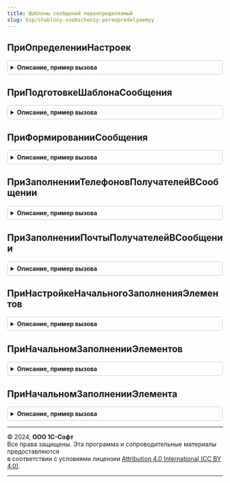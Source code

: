 ```yaml
---
title: Шаблоны сообщений переопределяемый
slug: bsp/shablony-soobscheniy-pereopredelyaemyy
---
```



## ПриОпределенииНастроек
<details style="margin: 1em 0; padding: 0.5em; border: 1px solid #ccc; border-radius: 6px;">

<summary style="font-weight: bold; cursor: pointer;">Описание, пример вызова</summary>

```bsl

// Определяет состав назначений и общие реквизиты в шаблонах сообщений
//
// Параметры:
//  Настройки - Структура:
//    * ПредметыШаблонов - ТаблицаЗначений - содержит варианты предметов для шаблонов. Колонки:
//         ** Имя           - Строка - уникальное имя назначения.
//         ** Представление - Строка - представление варианта.
//         ** Макет         - Строка - имя макета СКД, если состав реквизитов определяется посредством СКД.
//         ** ЗначенияПараметровСКД - Структура - значения параметров СКД для текущего предмета шаблона сообщения.
//    * ОбщиеРеквизиты - ДеревоЗначений - содержит описание общих реквизитов доступных во всех шаблонах. Колонки:
//         ** Имя            - Строка - уникальное имя общего реквизита.
//         ** Представление  - Строка - представление общего реквизита.
//         ** Тип            - Тип    - тип общего реквизита. По умолчанию строка.
//    * ИспользоватьПроизвольныеПараметры  - Булево - указывает, можно ли использовать произвольные пользовательские
//                                                    параметры в шаблонах сообщений.
//    * ЗначенияПараметровСКД - Структура - общие значения параметров СКД, для всех макетов, где состав реквизитов
//                                          определяется средствами СКД.
//    * РасширенныйСписокПолучателей - Булево - если Истина, то для получателей письма можно указывать вариант отправки
//                                              и контакт в исходящих писем подсистемы Взаимодействия.
//
Процедура ПриОпределенииНастроек(Настройки) Экспорт
```

Пример вызова
```bsl
ШаблоныСообщенийПереопределяемый.ПриОпределенииНастроек(Настройки) 
```
</details>

## ПриПодготовкеШаблонаСообщения
<details style="margin: 1em 0; padding: 0.5em; border: 1px solid #ccc; border-radius: 6px;">

<summary style="font-weight: bold; cursor: pointer;">Описание, пример вызова</summary>

```bsl

// Вызывается при подготовке шаблонов сообщений и позволяет переопределить список реквизитов и вложений.
//
// Параметры:
//  Реквизиты - КоллекцияСтрокДереваЗначений - список реквизитов шаблона:
//    * Имя            - Строка - уникальное имя реквизита.
//    * Представление  - Строка - представление реквизита.
//    * ПолноеПредставление - Строка - расширенное представление реквизита.
//    * Тип            - Тип    - тип реквизита.
//    * Подсказка      - Строка - расширенная информация о реквизите.
//    * ПроизвольныйПараметр - Булево - признак, что реквизит интерактивно добавлен пользователем.
//    * Формат         - Строка - формат вывода значения для чисел, дат, строк и булевых значений.
//                                Например, "ДЛФ=D" для даты.
//    * Родитель - СтрокаДереваЗначений, Неопределено - строка, которой принадлежит данная коллекция строк.
//  Вложения - ТаблицаЗначений - печатные формы и вложения, где:
//    * Имя            - Строка - уникальное имя вложения.
//    * Идентификатор  - Строка - идентификатор вложения.
//    * Представление  - Строка - представление варианта.
//    * Подсказка      - Строка - расширенная информация о вложении.
//    * ТипФайла       - Строка - тип вложения, который соответствует расширению файла: "PDF", "png", "jpg", mxl" и др.
//    * ИмяПараметра   - Строка - служебный параметр. Не предназначен для использования.
//    * Реквизит       - Строка - служебный параметр. Не предназначен для использования.
//    * Статус         - Строка - служебный параметр. Не предназначен для использования.
//    * МенеджерПечати - Строка - служебный параметр. Не предназначен для использования.
//    * ПараметрыПечати - Структура - служебный параметр. Не предназначен для использования.
//  НазначениеШаблона  - Строка  - назначение шаблона сообщения, например, "ОповещениеКлиентаИзменениеЗаказа".
//  ДополнительныеПараметры - см. ШаблоныСообщений.ОписаниеПараметровШаблона
//
Процедура ПриПодготовкеШаблонаСообщения(Реквизиты, Вложения, НазначениеШаблона, ДополнительныеПараметры) Экспорт
```

Пример вызова
```bsl
ШаблоныСообщенийПереопределяемый.ПриПодготовкеШаблонаСообщения(Реквизиты, Вложения, НазначениеШаблона, ДополнительныеПараметры) 
```
</details>

## ПриФормированииСообщения
<details style="margin: 1em 0; padding: 0.5em; border: 1px solid #ccc; border-radius: 6px;">

<summary style="font-weight: bold; cursor: pointer;">Описание, пример вызова</summary>

```bsl

// Вызывается в момент создания сообщений по шаблону для заполнения значений реквизитов и вложений.
//
// Параметры:
//  Сообщение - Структура:
//    * ЗначенияРеквизитов - Соответствие из КлючИЗначение - список используемых в шаблоне реквизитов:
//      ** Ключ     - Строка - имя реквизита в шаблоне;
//      ** Значение - Строка - значение заполнения в шаблоне.
//    * ЗначенияОбщихРеквизитов - Соответствие из КлючИЗначение - список используемых в шаблоне общих реквизитов:
//      ** Ключ     - Строка - имя реквизита в шаблоне;
//      ** Значение - Строка - значение заполнения в шаблоне.
//    * Вложения - Соответствие из КлючИЗначение:
//      ** Ключ     - Строка - имя вложения в шаблоне;
//      ** Значение - ДвоичныеДанные
//                  - Строка - двоичные данные или адрес во временном хранилище вложения.
//    * ДополнительныеПараметры - Структура:
//       ** ВидСообщения - Строка - вид шаблона: "Письмо", "SMS", "Произвольный".
//       ** ЗначенияПараметровСКД - Структура - значения параметров СКД. Состав реквизитов определяется средствами СКД.
//       ** ОтправитьСразу - Булево - если истина, то письмо или сообщение будет отправлено адресату сразу после создания.
//       ** ПараметрыСообщения - Структура - дополнительные параметры переданные в функциях СформироватьСообщение
//                               или СформироватьСообщениеИОтправить программного интерфейса общего модуля ШаблоныСообщений.
//       ** УчетнаяЗапись - СправочникСсылка.УчетныеЗаписиЭлектроннойПочты, Неопределено - учетная запись
//                         от которой будет отправлено письмо, если не заполнена, то используется системная учетная запись.
//       ** ПроизвольныеПараметры - Соответствие - параметры добавленные пользователем.
//       ** ПечатныеФормы - Массив - список печатных форм шаблона сообщений.
//       ** ПреобразовыватьHTMLДляФорматированногоДокумента - Булево - определяет, необходимо ли преобразование
//                                                    HTML-текста сообщения, содержащего картинки в тексте письма,
//                                                    из-за особенностей вывода изображений в форматированном документе.
//       ** НастройкиСохранения - см. УправлениеПечатью.НастройкиСохранения.
//  НазначениеШаблона - Строка -  полное имя назначения шаблон сообщения.
//  ПредметСообщения - ЛюбаяСсылка - ссылка на объект являющийся источником данных.
//  ПараметрыШаблона - см. ШаблоныСообщений.ОписаниеПараметровШаблона
//
Процедура ПриФормированииСообщения(Сообщение, НазначениеШаблона, ПредметСообщения, ПараметрыШаблона) Экспорт
```

Пример вызова
```bsl
ШаблоныСообщенийПереопределяемый.ПриФормированииСообщения(Сообщение, НазначениеШаблона, ПредметСообщения, ПараметрыШаблона) 
```
</details>

## ПриЗаполненииТелефоновПолучателейВСообщении
<details style="margin: 1em 0; padding: 0.5em; border: 1px solid #ccc; border-radius: 6px;">

<summary style="font-weight: bold; cursor: pointer;">Описание, пример вызова</summary>

```bsl

// Заполняет список получателей SMS при отправке сообщения сформированного по шаблону.
//
// Параметры:
//   ПолучателиSMS - ТаблицаЗначений:
//     * НомерТелефона - Строка - номер телефона, куда будет отправлено сообщение SMS;
//     * Представление - Строка - представление получателя сообщения SMS;
//     * Контакт       - Произвольный - контакт, которому принадлежит номер телефона.
//  НазначениеШаблона - Строка - идентификатор назначения шаблона
//  ПредметСообщения - ЛюбаяСсылка - ссылка на объект, являющийся источником данных.
//                   - Структура  - структура описывающая параметры шаблона:
//    * Предмет               - ЛюбаяСсылка - ссылка на объект, являющийся источником данных;
//    * ВидСообщения - Строка - вид формируемого сообщения: "ЭлектроннаяПочта" или "СообщениеSMS";
//    * ПроизвольныеПараметры - Соответствие - заполненный список произвольных параметров;
//    * ОтправитьСразу - Булево - признак мгновенной отправки;
//    * ПараметрыСообщения - Структура - дополнительные параметры сообщения.
//
Процедура ПриЗаполненииТелефоновПолучателейВСообщении(ПолучателиSMS, НазначениеШаблона, ПредметСообщения) Экспорт
```

Пример вызова
```bsl
ШаблоныСообщенийПереопределяемый.ПриЗаполненииТелефоновПолучателейВСообщении(ПолучателиSMS, НазначениеШаблона, ПредметСообщения) 
```
</details>

## ПриЗаполненииПочтыПолучателейВСообщении
<details style="margin: 1em 0; padding: 0.5em; border: 1px solid #ccc; border-radius: 6px;">

<summary style="font-weight: bold; cursor: pointer;">Описание, пример вызова</summary>

```bsl

// Заполняет список получателей почты при отправке сообщения сформированного по шаблону.
//
// Параметры:
//   ПолучателиПисьма - ТаблицаЗначений - список получается письма:
//     * ВариантОтправки - Строка - вариант отправки для получателя письма: Кому, Копия, СкрытаяКопия, ОбратныйАдрес;
//     * Адрес           - Строка - адрес электронной почты получателя;
//     * Представление   - Строка - представление получателя письма;
//     * Контакт         - Произвольный - контакт, которому принадлежит адрес электронной почты.
//  НазначениеШаблона - Строка - идентификатор назначения шаблона.
//  ПредметСообщения - ЛюбаяСсылка - ссылка на объект, являющийся источником данных.
//                   - Структура  - структура описывающая параметры шаблона:
//    * Предмет               - ЛюбаяСсылка - ссылка на объект, являющийся источником данных;
//    * ВидСообщения - Строка - вид формируемого сообщения: "ЭлектроннаяПочта" или "СообщениеSMS";
//    * ПроизвольныеПараметры - Соответствие - заполненный список произвольных параметров;
//    * ОтправитьСразу - Булево - признак мгновенной отправки письма;
//    * ПараметрыСообщения - Структура - дополнительные параметры сообщения;
//    * ПреобразовыватьHTMLДляФорматированногоДокумента - Булево - признак преобразование HTML текста
//             сообщения содержащего картинки в тексте письма из-за особенностей вывода изображений
//             в форматированном документе;
//    * УчетнаяЗапись - СправочникСсылка.УчетныеЗаписиЭлектроннойПочты - учетная запись для отправки письма.
//
Процедура ПриЗаполненииПочтыПолучателейВСообщении(ПолучателиПисьма, НазначениеШаблона, ПредметСообщения) Экспорт
```

Пример вызова
```bsl
ШаблоныСообщенийПереопределяемый.ПриЗаполненииПочтыПолучателейВСообщении(ПолучателиПисьма, НазначениеШаблона, ПредметСообщения) 
```
</details>

## ПриНастройкеНачальногоЗаполненияЭлементов
<details style="margin: 1em 0; padding: 0.5em; border: 1px solid #ccc; border-radius: 6px;">

<summary style="font-weight: bold; cursor: pointer;">Описание, пример вызова</summary>

```bsl

// Начальное заполнение предопределенных шаблонов сообщений

// Смотри также ОбновлениеИнформационнойБазыПереопределяемый.ПриНастройкеНачальногоЗаполненияЭлементов
//
// Параметры:
//  Настройки - см. ОбновлениеИнформационнойБазыПереопределяемый.ПриНастройкеНачальногоЗаполненияЭлементов.Настройки
//
Процедура ПриНастройкеНачальногоЗаполненияЭлементов(Настройки) Экспорт
```

Пример вызова
```bsl
ШаблоныСообщенийПереопределяемый.ПриНастройкеНачальногоЗаполненияЭлементов(Настройки) 
```
</details>

## ПриНачальномЗаполненииЭлементов
<details style="margin: 1em 0; padding: 0.5em; border: 1px solid #ccc; border-radius: 6px;">

<summary style="font-weight: bold; cursor: pointer;">Описание, пример вызова</summary>

```bsl

// Смотри также ОбновлениеИнформационнойБазыПереопределяемый.ПриНачальномЗаполненииЭлементов
//
// Параметры:
//  КодыЯзыков - см. ОбновлениеИнформационнойБазыПереопределяемый.ПриНачальномЗаполненииЭлементов.КодыЯзыков
//  Элементы   - см. ОбновлениеИнформационнойБазыПереопределяемый.ПриНачальномЗаполненииЭлементов.Элементы
//  ТабличныеЧасти - см. ОбновлениеИнформационнойБазыПереопределяемый.ПриНачальномЗаполненииЭлементов.ТабличныеЧасти
//
Процедура ПриНачальномЗаполненииЭлементов(КодыЯзыков, Элементы, ТабличныеЧасти) Экспорт
```

Пример вызова
```bsl
ШаблоныСообщенийПереопределяемый.ПриНачальномЗаполненииЭлементов(КодыЯзыков, Элементы, ТабличныеЧасти) 
```
</details>

## ПриНачальномЗаполненииЭлемента
<details style="margin: 1em 0; padding: 0.5em; border: 1px solid #ccc; border-radius: 6px;">

<summary style="font-weight: bold; cursor: pointer;">Описание, пример вызова</summary>

```bsl

// Смотри также ОбновлениеИнформационнойБазыПереопределяемый.ПриНастройкеНачальногоЗаполненияЭлементов
//
// Параметры:
//  Объект                  - СправочникОбъект.РолиИсполнителей - заполняемый объект.
//  Данные                  - СтрокаТаблицыЗначений - данные заполнения объекта.
//  ДополнительныеПараметры - Структура:
//   * ПредопределенныеДанные - ТаблицаЗначений - данные заполненные в процедуре ПриНачальномЗаполненииЭлементов.
//
Процедура ПриНачальномЗаполненииЭлемента(Объект, Данные, ДополнительныеПараметры) Экспорт
```

Пример вызова
```bsl
ШаблоныСообщенийПереопределяемый.ПриНачальномЗаполненииЭлемента(Объект, Данные, ДополнительныеПараметры) 
```
</details>

---

© 2024, **ООО 1С-Софт**  
Все права защищены. Эта программа и сопроводительные материалы предоставляются  
в соответствии с условиями лицензии [Attribution 4.0 International (CC BY 4.0)](https://creativecommons.org/licenses/by/4.0/legalcode).

---
